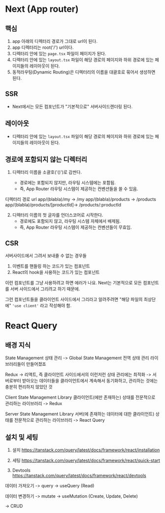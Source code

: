 # Next (App router)

## 핵심

1. app 아래의 디렉터리 경로가 그대로 url이 된다.
2. app 디렉터리는 root('/') url이다.
3. 디렉터리 안에 있는 `page.tsx` 파일이 페이지가 된다.
4. 디렉터리 안에 있는 `layout.tsx` 파일이 해당 경로의 페이지와 하위 경로에 있는 페이지들의 레이아웃이 된다.
5. 동적라우팅(Dynamic Routing)은 디렉터리의 이름을 대괄호로 묶어서 생성하면 된다.

## SSR

- Next에서는 모든 컴포넌트가 "기본적으로" 서버사이드렌더링 된다.

## 레이아웃

- 디렉터리 안에 있는 `layout.tsx` 파일이 해당 경로의 페이지와 하위 경로에 있는 페이지들의 레이아웃이 된다.

## 경로에 포함되지 않는 디렉터리

1. 디렉터리 이름을 소괄호('()')로 감싼다.

   - 경로에는 포함되지 않지만, 라우팅 시스템에는 포함됨.
   - 즉, App Router 라우팅 시스템이 제공하는 컨벤션들을 쓸 수 있음.

디렉터리 경로 url
app/(blabla)/my -> /my
app/(blabla)/products -> /products
app/(blabla)/products/[productId]-> /products/:productId

2. 디렉터리 이름의 첫 글자를 언더스코어로 시작한다.
   - 경로에도 포함되지 않고, 라우팅 시스템 자체에서 배제됨.
   - 즉, App Router 라우팅 시스템이 제공하는 컨벤션들이 무효임.

## CSR

서버사이드에서 그려서 보내줄 수 없는 경우들

1. 이벤트를 핸들링 하는 코드가 있는 컴포넌트
2. React의 hook을 사용하는 코드가 있는 컴포넌트

이런 컴포넌트를 그냥 사용하려고 하면 에러가 나요.
Next는 기본적으로 모든 컴포넌트를 서버 사이드에서 그리려고 하기 때문에.

그런 컴포넌트들을 클라이언트 사이드에서 그리라고 알려주려면
"해당 파일의 최상단에" `'use client'` 라고 작성해야 함.

# React Query

## 배경 지식

State Management 상태 관리
-> Global State Management 전역 상태 관리 라이브러리들이 만들어졌죠

Redux -> 리액트, 즉 클라이언트 사이드에서의 이런저런 상태 관리에는 최적화
-> 서버로부터 받아오는 데이터들을 클라이언트에서 계속해서 동기화하고, 관리하는 것에는 충분히 편리하지 않았던 것

Client State Management Library
클라이언트(에만 존재하는) 상태를 전문적으로 관리하는 라이브러리
-> Redux

Server State Management Library
서버(에 존재하는 데이터에 대한 클라이언트) 상태를 전문적으로 관리하는 라이브러리
-> React Query

## 설치 및 세팅

1. 설치
   https://tanstack.com/query/latest/docs/framework/react/installation

2. 세팅
   https://tanstack.com/query/latest/docs/framework/react/quick-start

3. Devtools
   https://tanstack.com/query/latest/docs/framework/react/devtools

데이터 가져오기 -> query -> useQuery
(Read)

데이터 변경하기 -> mutate -> useMutation
(Create, Update, Delete)

-> CRUD
